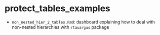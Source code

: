 # protect_tables_examples

- `non_nested_hier_2_tables.Rmd`: dashboard explaining how to deal with non-nested hierarchies with `rtauargus` package 
